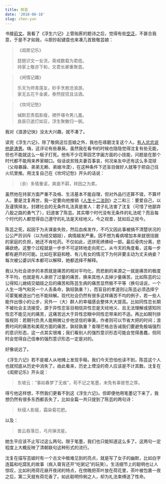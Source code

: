```yaml
---
title: 陈芸
date: '2018-08-18'
slug: chen-yun
---
```


书接[前文](/cn/2018/08/reading/)。我看了《浮生六记》上管贻葄的题诗之后，觉得有些[空泛](/cn/2017/10/zhao-couplet/)，不甚合我意，于是不才如我，斗胆抄起键盘也来凑几首致敬芸娘：

> 《闺房记乐》
>
> 琵琶识文一女流，斋戒数载为君痘。  
持家上敬亦下和，文君长卿重聚首。

> 《闲情记趣》
>
> 乐天为师青莲友，妙手烹庖沧浪游。  
家无五花千金裘，泰然拔钗且沽酒。

> 《坎坷记愁》
>
> 缄默忍责孤影瘦，襟怀堪令男儿羞。  
良辰已逝灯如豆，浮生聚散归一粥。

我对《浪游记快》没太大兴趣，就不凑了。

读完《浮生六记》，除了敬佩这位芸娘之外，我也在琢磨沈复这个人。[有人忿忿说他是渣男](https://book.douban.com/review/6412127/)。嗨，这评论有些暴戾。虽然我在看书的时候也隐隐觉得沈复有些无能，但也不能就这么一板子打死。他有不少花草园艺字画方面的小技能，问题是在那个时代都不能用来养家糊口。俗话说贫贱夫妻百事哀，何况亲友中还有这么多混球（父母暴躁、弟弟无赖、弟媳冷漠），在这种条件下还盲目做好人就等于把自己往火坑里推。用沈复自己在《坎坷记愁》开头的话说：

> （余）多情重诺，爽直不羁，转因之为累。

虽然他在持家方面严重不及格、生活基本不能自理，但对外品行还算不错，不算坏人。要是沈复再世，我一定要向他推销《[人生十二法则](/cn/2018/03/12-rules/)》之二和三：要爱自己，以及谨慎择友。封建社会的无条件礼法真是害人：君子礼法害了沈复（可惜了他鄙弃八股之路的勇气了），妇道害了陈芸。其实哪个时代没有无条件的礼法呢？而且每个时代的人都觉得自己遵守的礼法是天经地义。今之视昔，犹如后之视今。

陈芸之死，起因于为夫谋妾失败，然后血疾发作，不巧又因此事被搞不清楚状况的公公严厉训斥（以为结交娼妓），病情越发严重。因不想为看病增加本来就很拮据的家庭的负担，她还不肯吃药。不仅如此，还拼死绣佛经一部。最后骨肉分离，悲痛欲绝。这整个过程就是一步步不可逆转地走向死亡。从今天的角度看，这每一步都有避开的可能。比如在家庭和睦、有儿有女的情况下为何非要主动为丈夫纳妾？每次被公婆训斥本都可以解释，她都选择不解释。

我认为社会进步的本质就是痛苦的相对平均化，而悲剧的来源之一就是痛苦的极度不平均，也就是有人承担了过量的痛苦，换来其他人去掉少量痛苦。比如陈芸的公公得知儿媳结交娼妓之后的痛苦和陈芸生病的痛苦显然极不平等（换句话说，一个人生一场气和另一个人丢条命，孰轻孰重？），而盲目的孝道则让陈芸必须选择宁可蒙冤被逐出门也不能辩解。现代社会仍然有很多这样痛苦不均的例子，若一些人能作出很小的让步，另外一（大）群人的幸福感会整体大大提高。比如同性恋长期不被社会主流接受，源于异性恋盲目相信异性恋是天经地义、且无法理解或感知同性恋不能见光的痛苦，这痛苦远大于异性恋眼中同性恋带来的不适。再比如期刊排版规则：若期刊负责人能稍微让步他坚信的审美，作者则可以节省大把的时间；浪费时间的痛苦和美观方面的痛苦，孰轻孰重？查理芒格总告诫我们要避免极端强烈的意识形态，这一点其实很难；我们看别人的强烈意识形态可能会觉得愚蠢，但同时会觉得自己信奉的强烈意识形态一定是对的。

好像说远了。

《浮生六记》若不是被人从地摊上发现手稿，我们今天恐怕也读不到，陈芸这个人也就彻底从历史中消失了。由此看来，历史上堙没的奇人应该是不计其数。沈复在《闺房记乐》开头说：

> 东坡云：“事如春梦了无痕”，苟不记之笔墨，未免有辜彼苍之厚。

得亏他这样想，不然我们更看不到这《浮生六记》。但即便他用笔墨记下来了，我想仍然有很多东西都丢失了，比如全篇一共只提到了陈芸的两句诗：

> 秋侵人影瘦，霜染菊花肥。

以及：

> 兽云吞落日，弓月弹流星。

她生平应该不止写过这么两句。限于笔墨，我们也只能知道这么多了。这两句一定程度上大概反映了清朝联句这种形式的流行。

沈复在描写芸娘时有一个古文中极难见到的亮点，就是写了女子的幽默，比如白字连篇和吃腐乳的故事（病入膏肓还开“吃粥记”的玩笑）。生活细节上的聪明也让人惊叹，比如利用荷花昼开夜闭的特点，在傍晚把茶叶放在荷花里，茶叶被包裹一夜之后，第二天就有荷花香了。如此聪明伶俐之人，却为礼法束缚送了性命。
